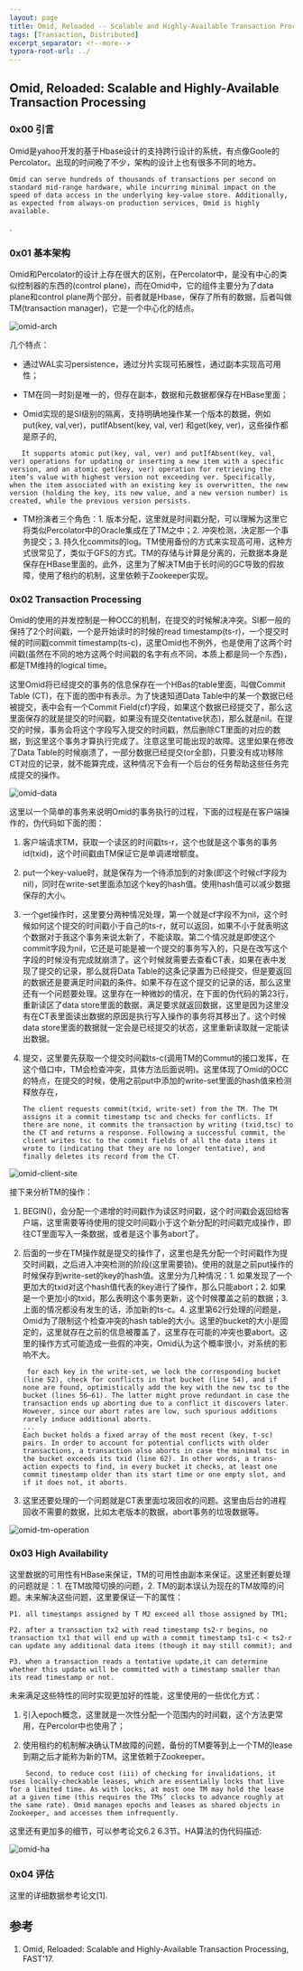 ```yaml
---
layout: page
title: Omid, Reloaded -- Scalable and Highly-Available Transaction Processing
tags: [Transaction, Distributed]
excerpt_separator: <!--more-->
typora-root-url: ../
---
```


## Omid, Reloaded: Scalable and Highly-Available Transaction Processing 

### 0x00 引言

   Omid是yahoo开发的基于Hbase设计的支持跨行设计的系统，有点像Goole的Percolator。出现的时间晚了不少，架构的设计上也有很多不同的地方。

```
Omid can serve hundreds of thousands of transactions per second on standard mid-range hardware, while incurring minimal impact on the speed of data access in the underlying key-value store. Additionally, as expected from always-on production services, Omid is highly available.
```

.

### 0x01 基本架构

  Omid和Percolator的设计上存在很大的区别，在Percolator中，是没有中心的类似控制器的东西的(control plane)，而在Omid中，它的组件主要分为了data plane和control plane两个部分，前者就是Hbase，保存了所有的数据，后者叫做TM(transaction manager)，它是一个中心化的结点。

![omid-arch](/assets/img/omid-arch.png)

几个特点：

* 通过WAL实习persistence，通过分片实现可拓展性，通过副本实现高可用性；

* TM在同一时刻是唯一的，但存在副本，数据和元数据都保存在HBase里面；

* Omid实现的是SI级别的隔离，支持明确地操作某一个版本的数据，例如put(key, val,ver)，putIfAbsent(key, val, ver) 和get(key, ver)，这些操作都是原子的,

```
   It supports atomic put(key, val, ver) and putIfAbsent(key, val, ver) operations for updating or inserting a new item with a specific version, and an atomic get(key, ver) operation for retrieving the item’s value with highest version not exceeding ver. Specifically, when the item associated with an existing key is overwritten, the new version (holding the key, its new value, and a new version number) is created, while the previous version persists. 
```

* TM扮演者三个角色：1. 版本分配，这里就是时间戳分配，可以理解为这里它将类似Percolator中的Oracle集成在了TM之中；2. 冲突检测，决定那一个事务提交；3. 持久化commits的log。TM使用备份的方式来实现高可用，这种方式很常见了，类似于GFS的方式。TM的存储与计算是分离的，元数据本身是保存在HBase里面的。此外，这里为了解决TM由于长时间的GC导致的假故障，使用了租约的机制，这里依赖于Zookeeper实现。



### 0x02 Transaction Processing 

   Omid的使用的并发控制是一种OCC的机制，在提交的时候解决冲突。SI都一般的保持了2个时间戳，一个是开始读时的时候的read timestamp(ts-r)，一个提交时候的时间戳commit timestamp(ts-c)，这里Omid也不例外，也是使用了这两个时间戳(虽然在不同的地方这两个时间戳的名字有点不同，本质上都是同一个东西)，都是TM维持的logical time。

   这里Omid将已经提交的事务的信息保存在一个HBas的table里面，叫做Commit Table (CT)，在下面的图中有表示。为了快速知道Data Table中的某一个数据已经被提交，表中会有一个Commit Field(cf)字段，如果这个数据已经提交了，那么这里面保存的就是提交的时间戳，如果没有提交(tentative状态)，那么就是nil。在提交的时候，事务会将这个字段写入提交的时间戳，然后删除CT里面的对应的数据，到这里这个事务才算执行完成了。注意这里可能出现的故障。这里如果在修改了Data Table的时候崩溃了，一部分数据已经提交(or全部)，只要没有成功移除CT对应的记录，就不能算完成，这种情况下会有一个后台的任务帮助这些任务完成提交的操作。

![omid-data](/assets/img/omid-data.png)  

   这里以一个简单的事务来说明Omid的事务执行的过程，下面的过程是在客户端操作的，伪代码如下面的图：

1. 客户端请求TM，获取一个读区的时间戳ts-r，这个也就是这个事务的事务id(txid)，这个时间戳由TM保证它是单调递增额度。

2. put一个key-value时，就是保存为一个待添加到的对象(即这个时候cf字段为nil)，同时在write-set里面添加这个key的hash值。使用hash值可以减少数据保存的大小。

3. 一个get操作时，这里要分两种情况处理，第一个就是cf字段不为nil，这个时候如何这个提交的时间戳小于自己的ts-r，就可以返回，如果不小于就表明这个数据对于我这个事务来说太新了，不能读取。第二个情况就是即使这个commit字段为nil，它还是可能是被一个提交的事务写入的，只是在改写这个字段的时候没有完成就崩溃了。这个时候就需要去查看CT表，如果在表中发现了提交的记录，那么就将Data Table的这条记录置为已经提交，但是要返回的数据还是要满足时间戳的条件。如果不存在这个提交的记录的话，那么这里还有一个问题要处理。这里存在一种微妙的情况，在下面的伪代码的第23行，重新读区了data store里面的数据，满足要求就返回数据，这里是因为这里没有在CT表里面读出数据的原因是执行写入操作的事务将其移出了。这个时候data store里面的数据就一定会是已经提交的状态，这里重新读取就一定能读出数据。

4. 提交，这里要先获取一个提交时间戳ts-c(调用TM的Commut的接口发挥，在这个借口中，TM会检查冲突，具体方法后面说明)。这里体现了Omid的OCC的特点，在提交的时候，使用之前put中添加的write-set里面的hash值来检测释放存在，

   ```
   The client requests commit(txid, write-set) from the TM. The TM assigns it a commit timestamp tsc and checks for conflicts. If there are none, it commits the transaction by writing (txid,tsc) to the CT and returns a response. Following a successful commit, the client writes tsc to the commit fields of all the data items it wrote to (indicating that they are no longer tentative), and finally deletes its record from the CT. 
   ```

![omid-client-site](/assets/img/omid-client-site.png)

 

  接下来分析TM的操作：

1. BEGIN()，会分配一个递增的时间戳作为读区时间戳，这个时间戳会返回给客户端，这里需要等待使用的提交时间戳小于这个新分配的时间戳完成操作，即往CT里面写入一条数据，或者是这个事务abort了。

2. 后面的一步在TM操作就是提交的操作了，这里也是先分配一个时间戳作为提交时间戳，之后进入冲突检测的阶段(这里需要锁)。使用的就是之前put操作的时候保存到write-set的key的hash值。这里分为几种情况：1. 如果发现了一个更加大的txid对这个hash值代表的key进行了操作，那么只能abort；2. 如果是一个更加小的txid，那么表明这个事务更新，这个时候覆盖之前的数据；3. 上面的情况都没有发生的话，添加新的ts-c。4. 这里第62行处理的问题是，Omid为了限制这个检查冲突的hash table的大小。这里的bucket的大小是固定的，这里就存在之前的信息被覆盖了，这里存在可能的冲突也要abort。这里的操作方式可能造成一些假的冲突，Omid认为这个概率很小，对系统的影响不大。

   ```
    for each key in the write-set, we lock the corresponding bucket (line 52), check for conflicts in that bucket (line 54), and if none are found, optimistically add the key with the new tsc to the bucket (lines 56–61). The latter might prove redundant in case the transaction ends up aborting due to a conflict it discovers later. However, since our abort rates are low, such spurious additions rarely induce additional aborts.
   ...
   Each bucket holds a fixed array of the most recent (key, t-sc) pairs. In order to account for potential conflicts with older transactions, a transaction also aborts in case the minimal tsc in the bucket exceeds its txid (line 62). In other words, a trans- action expects to find, in every bucket it checks, at least one commit timestamp older than its start time or one empty slot, and if it does not, it aborts.
   ```

3. 这里还要处理的一个问题就是CT表里面垃圾回收的问题。这里由后台的进程回收不需要的数据，比如太老版本的数据，abort事务的垃圾数据等。

![omid-tm-operation](/assets/img/omid-tm-operation.png)

### 0x03 High Availability 

  这里数据的可用性有HBase来保证，TM的可用性由副本来保证。这里还剩要处理的问题就是：1. 在TM故障切换的问题，2. TM的副本误认为现在的TM故障的问题。未来解决这些问题，这里要保证一下的属性：

```
P1. all timestamps assigned by T M2 exceed all those assigned by TM1;

P2. after a transaction tx2 with read timestamp ts2-r begins, no transaction tx1 that will end up with a commit timestamp ts1-c < ts2-r can update any additional data items (though it may still commit); and

P3. when a transaction reads a tentative update,it can determine whether this update will be committed with a timestamp smaller than its read timestamp or not.
```

 未来满足这些特性的同时实现更加好的性能，这里使用的一些优化方式：

1. 引入epoch概念，这里就是一次性分配一个范围内的时间戳，这个方法更常用，在Percolor中也使用了；

2. 使用租约的机制解决确认TM故障的问题，备份的TM要等到上一个TM的lease到期之后才能称为新的TM。这里依赖于Zookeeper。

```
    Second, to reduce cost (iii) of checking for invalidations, it uses locally-checkable leases, which are essentially locks that live for a limited time. As with locks, at most one TM may hold the lease at a given time (this requires the TMs’ clocks to advance roughly at the same rate). Omid manages epochs and leases as shared objects in Zookeeper, and accesses them infrequently.
```

这里还有更加多的细节，可以参考论文6.2 6.3节。HA算法的伪代码描述:

![omid-ha](/assets/img/omid-ha.png)

### 0x04 评估

  这里的详细数据参考论文[1].

## 参考

1. Omid, Reloaded: Scalable and Highly-Available Transaction Processing, FAST'17.